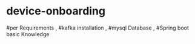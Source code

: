 # device-onboarding


#per Requirements ,
#kafka installation ,
#mysql Database ,
#Spring boot basic Knowledge
